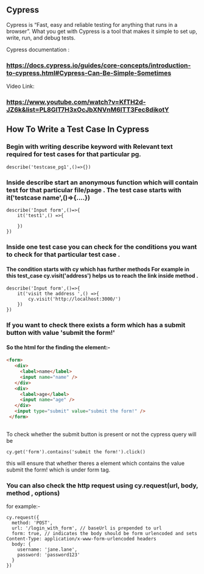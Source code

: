## Cypress
Cypress is “Fast, easy and reliable testing for anything that runs in a browser”. What you get with Cypress is a tool that makes it simple to set up, write, run, and debug tests.

Cypress documentation : 
### https://docs.cypress.io/guides/core-concepts/introduction-to-cypress.html#Cypress-Can-Be-Simple-Sometimes

Video Link:
### https://www.youtube.com/watch?v=KfTH2d-JZ6k&list=PL8GlT7H3xOcJbXNVnM6lTT3Fec8dikotY

## How To Write a Test Case In Cypress

### Begin with writing describe keyword with Relevant text required for test cases for that particular pg.

```
describe('testcase_pg1',()=>{})

```


### Inside describe start an anonymous function which will contain test for that particular file/page . The test case starts with it('testcase name',()=>{....})

```
describe('Input form',()=>{
    it('test1',() =>{
       
    })
})

```


### Inside one test case you can check for the conditions you want to check for that particular test case .




#### The condition starts with cy which has further methods  For example in this test_case cy.visit('address') helps us to reach the link inside method .

```
describe('Input form',()=>{
    it('visit the address ',() =>{
        cy.visit('http://localhost:3000/')
    })
})

```

### If you want to check there exists a form which has a submit button with value 'submit the form!'

#### So the html for the finding the element:- 


 ```html
 <form>
    <div>
      <label>name</label>
      <input name="name" />
    </div>
    <div>
      <label>age</label>
      <input name="age" />
    </div>
    <input type="submit" value="submit the form!" />
  </form>
  
  ```


  To check whether the submit button is present or not the cypress query will be

  ```
  cy.get('form').contains('submit the form!').click()

  ```
  this will ensure that whether theres a element which contains the value submit the form! which is under form tag.



### You can also check the http request using cy.request(url, body, method , options)
for example:-

```
cy.request({
  method: 'POST',
  url: '/login_with_form', // baseUrl is prepended to url
  form: true, // indicates the body should be form urlencoded and sets Content-Type: application/x-www-form-urlencoded headers
  body: {
    username: 'jane.lane',
    password: 'password123'
  }
})
```